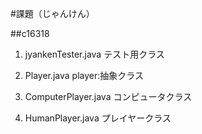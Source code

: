 #課題（じゃんけん）

##c16318


1. jyankenTester.java 
      テスト用クラス
    
2. Player.java
      player:抽象クラス

3. ComputerPlayer.java
      コンピュータクラス
    
4. HumanPlayer.java
      プレイヤークラス
